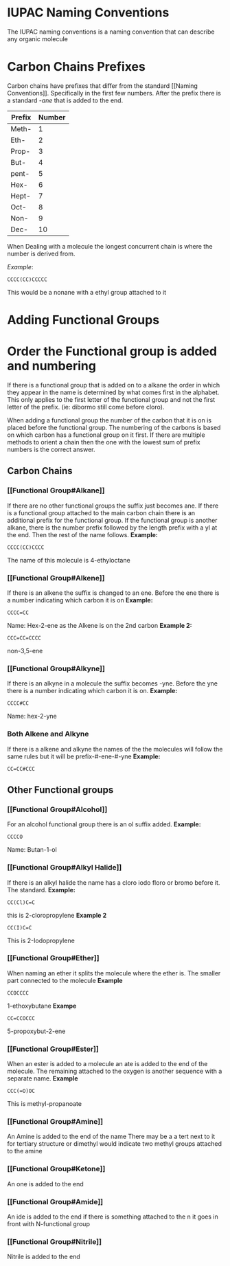 # IUPAC Naming Conventions
The IUPAC naming conventions is a naming convention that can describe any organic molecule
# Carbon Chains Prefixes
Carbon chains have prefixes that differ from the standard [[Naming Conventions]]. Specifically in the first few numbers. After the prefix there is a standard *-ane* that is added to the end.

| Prefix | Number |
| ---- | ---- |
| Meth- | 1 |
| Eth- | 2 |
| Prop- | 3 |
| But- | 4 |
| pent- | 5 |
| Hex- | 6 |
| Hept- | 7 |
| Oct- | 8 |
| Non- | 9 |
| Dec- | 10 |
When Dealing with a molecule the longest concurrent chain is where the number is derived from. 

*Example*:
```smiles
CCCC(CC)CCCCC
```
This would be a nonane with a ethyl group attached to it
# Adding Functional Groups
# Order the Functional group is added and numbering
If there is a functional group that is added on to a alkane the order in which they appear in the name is determined by what comes first in the alphabet. This only applies to the first letter of the functional group and not the first letter of the prefix. (ie: dibormo still come before cloro).

When adding a functional group the number of the carbon that it is on is placed before the functional group. The numbering of the carbons is based on which carbon has a functional group on it first. If there are multiple methods to orient a chain then the one with the lowest sum of prefix numbers is the correct answer.
## Carbon Chains
### [[Functional Group#Alkane]]
If there are no other functional groups the suffix just becomes ane. If there is a functional group attached to the main carbon chain there is an additional prefix for the functional group. If the functional group is another alkane, there is the number prefix followed by the length prefix with a yl at the end. Then the rest of the name follows.
**Example:**
```smiles
CCCC(CC)CCCC
```
The name of this molecule is 4-ethyloctane
### [[Functional Group#Alkene]]
If there is an alkene the suffix is changed to an ene. Before the ene there is a number indicating which carbon it is on
**Example:**
```smiles
CCCC=CC
```
Name: Hex-2-ene as the Alkene is on the 2nd carbon
**Example 2:** 
```smiles
CCC=CC=CCCC
```
non-3,5-ene
### [[Functional Group#Alkyne]]
If there is an alkyne in a molecule the suffix becomes -yne. Before the yne there is a number indicating which carbon it is on. 
**Example:**
```smiles
CCCC#CC
```
Name: hex-2-yne

### Both Alkene and Alkyne
If there is a alkene and alkyne the names of the the molecules will follow the same rules but it will be 
prefix-#-ene-#-yne
**Example:**
```smiles
CC=CC#CCC
```
## Other Functional groups
### [[Functional Group#Alcohol]]
For an alcohol functional group there is an ol suffix added. 
**Example:**
```smiles
CCCCO
```
Name: Butan-1-ol

### [[Functional Group#Alkyl Halide]]
If there is an alkyl halide the name has a cloro iodo floro or bromo before it. The standard.
**Example:**
```smiles
CC(Cl)C=C
```
this is 2-cloropropylene
**Example 2**
```smiles
CC(I)C=C
```
This is 2-Iodopropylene
### [[Functional Group#Ether]]
When naming an ether it splits the molecule where the ether is. The smaller part connected to the molecule
**Example**
```smiles
CCOCCCC
```
1-ethoxybutane
**Exampe**
```smiles
CC=CCOCCC
```
5-propoxybut-2-ene
### [[Functional Group#Ester]]
When an ester is added to a molecule an ate is added to the end of the molecule. The remaining attached to the oxygen is another sequence with a separate name.
**Example**
```smiles
CCC(=O)OC
```
This is methyl-propanoate
### [[Functional Group#Amine]]
An Amine is added to the end of the name
There may be a a tert next to it for tertiary structure or dimethyl would indicate two methyl groups attached to the amine
### [[Functional Group#Ketone]]
An one is added to the end
### [[Functional Group#Amide]]
An ide is added to the end
if there is something attached to the n it goes in front with N-functional group
### [[Functional Group#Nitrile]]
Nitrile is added to the end

